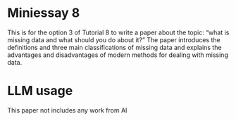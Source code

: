 # Miniessay 8
This is for the option 3 of Tutorial 8 to write a paper about the topic: “what is missing data and what should you do about it?” The paper introduces the definitions and three main classifications of missing data and explains the advantages and disadvantages of modern methods for dealing with missing data.

# LLM usage
This paper not includes any work from AI 
